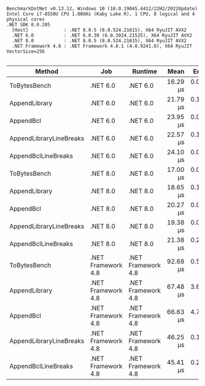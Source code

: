 ```

BenchmarkDotNet v0.13.12, Windows 10 (10.0.19045.4412/22H2/2022Update)
Intel Core i7-8550U CPU 1.80GHz (Kaby Lake R), 1 CPU, 8 logical and 4 physical cores
.NET SDK 8.0.205
  [Host]             : .NET 8.0.5 (8.0.524.21615), X64 RyuJIT AVX2
  .NET 6.0           : .NET 6.0.30 (6.0.3024.21525), X64 RyuJIT AVX2
  .NET 8.0           : .NET 8.0.5 (8.0.524.21615), X64 RyuJIT AVX2
  .NET Framework 4.8 : .NET Framework 4.8.1 (4.8.9241.0), X64 RyuJIT VectorSize=256


```
| Method                  | Job                | Runtime            | Mean     | Error    | StdDev    | Median   | Gen0   | Gen1   | Allocated |
|------------------------ |------------------- |------------------- |---------:|---------:|----------:|---------:|-------:|-------:|----------:|
| ToBytesBench            | .NET 6.0           | .NET 6.0           | 16.29 μs | 0.040 μs |  0.033 μs | 16.29 μs | 2.3804 |      - |   9.79 KB |
| AppendLibrary           | .NET 6.0           | .NET 6.0           | 21.79 μs | 0.160 μs |  0.149 μs | 21.72 μs | 6.3477 |      - |  26.17 KB |
| AppendBcl               | .NET 6.0           | .NET 6.0           | 23.95 μs | 0.068 μs |  0.060 μs | 23.96 μs | 6.3477 |      - |  26.17 KB |
| AppendLibraryLineBreaks | .NET 6.0           | .NET 6.0           | 22.57 μs | 0.176 μs |  0.147 μs | 22.59 μs | 6.5308 |      - |  26.86 KB |
| AppendBclLineBreaks     | .NET 6.0           | .NET 6.0           | 24.10 μs | 0.056 μs |  0.052 μs | 24.08 μs | 6.5308 |      - |  26.86 KB |
| ToBytesBench            | .NET 8.0           | .NET 8.0           | 17.00 μs | 0.073 μs |  0.065 μs | 16.98 μs | 2.3804 |      - |   9.79 KB |
| AppendLibrary           | .NET 8.0           | .NET 8.0           | 18.65 μs | 0.190 μs |  0.169 μs | 18.57 μs | 6.3477 |      - |  26.17 KB |
| AppendBcl               | .NET 8.0           | .NET 8.0           | 20.27 μs | 0.065 μs |  0.061 μs | 20.29 μs | 6.3477 |      - |  26.17 KB |
| AppendLibraryLineBreaks | .NET 8.0           | .NET 8.0           | 19.38 μs | 0.056 μs |  0.044 μs | 19.38 μs | 6.5308 |      - |  26.86 KB |
| AppendBclLineBreaks     | .NET 8.0           | .NET 8.0           | 21.38 μs | 0.238 μs |  0.198 μs | 21.33 μs | 6.5308 |      - |  26.86 KB |
| ToBytesBench            | .NET Framework 4.8 | .NET Framework 4.8 | 92.68 μs | 0.593 μs |  0.555 μs | 92.63 μs | 2.3193 |      - |   9.81 KB |
| AppendLibrary           | .NET Framework 4.8 | .NET Framework 4.8 | 67.48 μs | 3.621 μs | 10.271 μs | 68.75 μs | 6.3477 |      - |   26.2 KB |
| AppendBcl               | .NET Framework 4.8 | .NET Framework 4.8 | 66.63 μs | 4.759 μs | 14.031 μs | 72.64 μs | 6.3477 |      - |   26.2 KB |
| AppendLibraryLineBreaks | .NET Framework 4.8 | .NET Framework 4.8 | 46.25 μs | 0.174 μs |  0.154 μs | 46.22 μs | 6.5308 |      - |  26.89 KB |
| AppendBclLineBreaks     | .NET Framework 4.8 | .NET Framework 4.8 | 45.41 μs | 0.246 μs |  0.218 μs | 45.40 μs | 6.5308 | 0.5493 |  26.89 KB |
